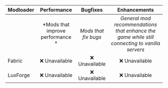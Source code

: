 | Modloader | Performance | Bugfixes | Enhancements |
| --- | :---: | :---: | :---: |
| | *Mods that improve performance * | *Mods that fix bugs* | *General mod recommendations that enhance the game while still connecting to vanilla servers* |
| Fabric | ❌ Unavailable | ❌ Unavailable | ❌ Unavailable |
| LuxForge | ❌ Unavailable | ❌ Unavailable | ❌ Unavailable |